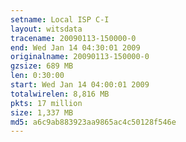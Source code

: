 ```yaml
---
setname: Local ISP C-I
layout: witsdata
tracename: 20090113-150000-0
end: Wed Jan 14 04:30:01 2009
originalname: 20090113-150000-0
gzsize: 689 MB
len: 0:30:00
start: Wed Jan 14 04:00:01 2009
totalwirelen: 8,816 MB
pkts: 17 million
size: 1,337 MB
md5: a6c9ab883923aa9865ac4c50128f546e
---
```

